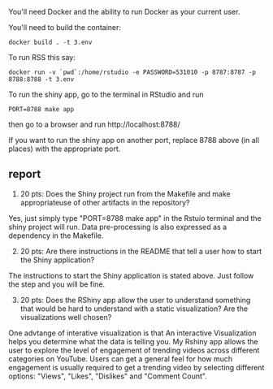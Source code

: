 You'll need Docker and the ability to run Docker as your current user.

You'll need to build the container:

    docker build . -t 3.env

To run RSS this say:

    docker run -v `pwd`:/home/rstudio -e PASSWORD=531010 -p 8787:8787 -p 8788:8788 -t 3.env
    
To run the shiny app, go to the terminal in RStudio and run

    PORT=8788 make app

then go to a browser and run
    http://localhost:8788/
    
If you want to run the shiny app on another port, replace 8788 above
(in all places) with the appropriate port.

## report 
1. 20 pts: Does the Shiny project run from the Makefile and make appropriateuse of other artifacts in the repository?

Yes, just simply type "PORT=8788 make app" in the Rstuio terminal and the shiny project will run. Data pre-processing is also expressed as a dependency in the Makefile. 

2. 20 pts: Are there instructions in the README that tell a user how to start the Shiny application?

The instructions to start the Shiny application is stated above. Just follow the step and you will be fine. 

3. 20 pts: Does the RShiny app allow the user to understand something that
   would be hard to understand with a static visualization? Are the
   visualizations well chosen?
   
One advtange of interative visualization is that An interactive Visualization helps you determine what the data is telling you. My Rshiny app allows the user to explore the level of engagement of trending videos across different categories on YouTube. Users can get a general feel for how much engagement is usually required to get a trending video by selecting different options: "Views", "Likes", "Dislikes" and "Comment Count".


